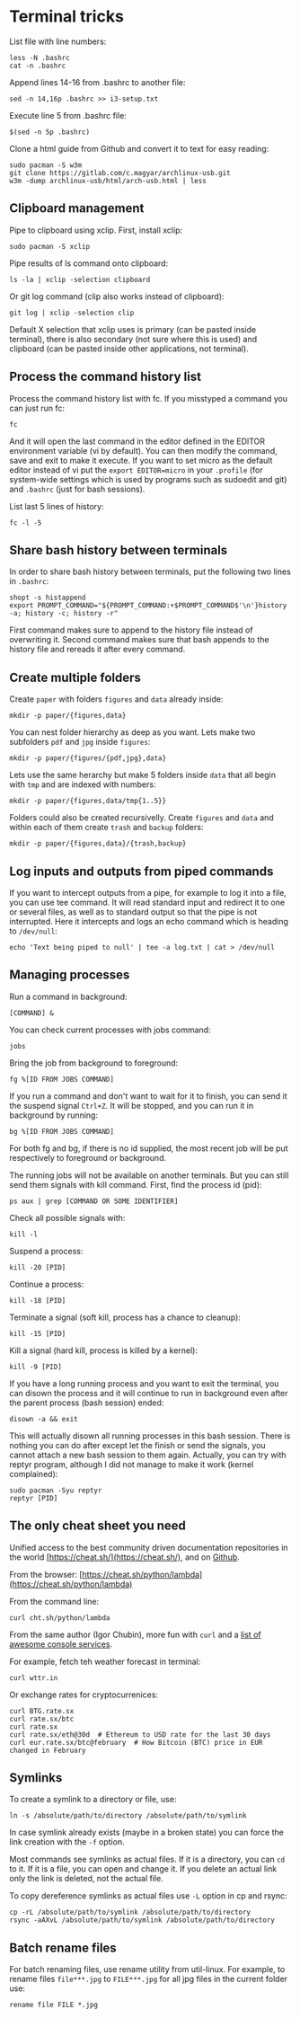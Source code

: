 # Terminal tricks

List file with line numbers:
```
less -N .bashrc
cat -n .bashrc
```

Append lines 14-16 from .bashrc to another file:
```
sed -n 14,16p .bashrc >> i3-setup.txt
```

Execute line 5 from .bashrc file:
```
$(sed -n 5p .bashrc)
```

Clone a html guide from Github and convert it to text for easy reading:
```
sudo pacman -S w3m
git clone https://gitlab.com/c.magyar/archlinux-usb.git
w3m -dump archlinux-usb/html/arch-usb.html | less
```

## Clipboard management

Pipe to clipboard using xclip. First, install xclip:
```
sudo pacman -S xclip
```

Pipe results of ls command onto clipboard:
```
ls -la | xclip -selection clipboard
```

Or git log command (clip also works instead of clipboard):
```
git log | xclip -selection clip
```

Default X selection that xclip uses is primary (can be pasted inside terminal), there is also secondary (not sure where this is used) and clipboard (can be pasted inside other applications, not terminal). 

## Process the command history list

Process the command history list with fc. If you misstyped a command you can just run fc:
```
fc
```

And it will open the last command in the editor defined in the EDITOR environment variable (vi by default). You can then modify the command, save and exit to make it execute. If you want to set micro as the default editor instead of vi put the `export EDITOR=micro` in your `.profile` (for system-wide settings which is used by programs such as sudoedit and git) and `.bashrc` (just for bash sessions).

List last 5 lines of history:
```
fc -l -5
```

## Share bash history between terminals

In order to share bash history between terminals, put the following two lines in `.bashrc`: 
```
shopt -s histappend
export PROMPT_COMMAND="${PROMPT_COMMAND:+$PROMPT_COMMAND$'\n'}history -a; history -c; history -r"
```

First command makes sure to append to the history file instead of overwriting it. Second command makes sure that bash appends to the history file and rereads it after every command.

## Create multiple folders

Create `paper` with folders `figures` and `data` already inside:
```
mkdir -p paper/{figures,data}
``` 

You can nest folder hierarchy as deep as you want. Lets make two subfolders `pdf` and `jpg` inside `figures`:
```
mkdir -p paper/{figures/{pdf,jpg},data}
```

Lets use the same herarchy but make 5 folders inside `data` that all begin with `tmp` and are indexed with numbers:
```
mkdir -p paper/{figures,data/tmp{1..5}}
```

Folders could also be created recursivelly. Create `figures` and `data` and within each of them create `trash` and `backup` folders:
```
mkdir -p paper/{figures,data}/{trash,backup}
```

## Log inputs and outputs from piped commands

If you want to intercept outputs from a pipe, for example to log it into a file, you can use tee command. It will read standard input and redirect it to one or several files, as well as to standard output so that the pipe is not interrupted. Here it intercepts and logs an echo command which is heading to `/dev/null`:
```
echo 'Text being piped to null' | tee -a log.txt | cat > /dev/null
```

## Managing processes

Run a command in background:
```
[COMMAND] &
```

You can check current processes with jobs command:
```
jobs
```

Bring the job from background to foreground:
```
fg %[ID FROM JOBS COMMAND]
```

If you run a command and don't want to wait for it to finish, you can send it the suspend signal `Ctrl+Z`. It will be stopped, and you can run it in background by running:
```
bg %[ID FROM JOBS COMMAND]
```

For both fg and bg, if there is no id supplied, the most recent job will be put respectively to foreground or background.

The running jobs will not be available on another terminals. But you can still send them signals with kill command. First, find the process id (pid):
```
ps aux | grep [COMMAND OR SOME IDENTIFIER]
```

Check all possible signals with:
```
kill -l
```

Suspend a process:
```
kill -20 [PID]
```

Continue a process:
```
kill -18 [PID]
```

Terminate a signal (soft kill, process has a chance to cleanup):
```
kill -15 [PID]
```

Kill a signal (hard kill, process is killed by a kernel):
```
kill -9 [PID]
```

If you have a long running process and you want to exit the terminal, you can disown the process and it will continue to run in background even after the parent process (bash session) ended:
```
disown -a && exit
```

This will actually disown all running processes in this bash session. There is nothing you can do after except let the finish or send the signals, you cannot attach a new bash session to them again. Actually, you can try with reptyr program, although I did not manage to make it work (kernel complained):
```
sudo pacman -Syu reptyr
reptyr [PID]
```

## The only cheat sheet you need

Unified access to the best community driven documentation repositories in the world [https://cheat.sh/](https://cheat.sh/), and on [Github](https://github.com/chubin/cheat.sh).

From the browser: [https://cheat.sh/python/lambda](https://cheat.sh/python/lambda)

From the command line:
```
curl cht.sh/python/lambda
```

From the same author (Igor Chubin), more fun with `curl` and a [list of awesome console services](https://github.com/chubin/awesome-console-services).

For example, fetch teh weather forecast in terminal:
```
curl wttr.in
```

Or exchange rates for cryptocurrenices:
```
curl BTG.rate.sx
curl rate.sx/btc
curl rate.sx
curl rate.sx/eth@30d  # Ethereum to USD rate for the last 30 days
curl eur.rate.sx/btc@february  # How Bitcoin (BTC) price in EUR changed in February
```

## Symlinks

To create a symlink to a directory or file, use:
```
ln -s /absolute/path/to/directory /absolute/path/to/symlink
```

In case symlink already exists (maybe in a broken state) you can force the link creation with the `-f` option.

Most commands see symlinks as actual files. If it is a directory, you can `cd` to it. If it is a file, you can open and change it. If you delete an actual link only the link is deleted, not the actual file.

To copy dereference symlinks as actual files use `-L` option in cp and rsync:
```
cp -rL /absolute/path/to/symlink /absolute/path/to/directory
rsync -aAXvL /absolute/path/to/symlink /absolute/path/to/directory
```

## Batch rename files

For batch renaming files, use rename utility from util-linux. For example, to rename files `file***.jpg` to `FILE***.jpg` for all jpg files in the current folder use:
```
rename file FILE *.jpg
```

